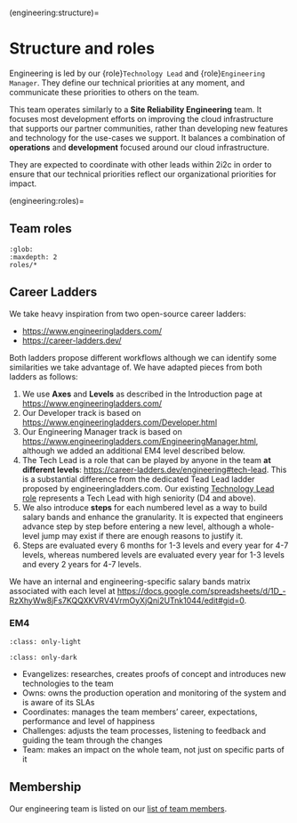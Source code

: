 ```{team} Engineering Team
```

(engineering:structure)=
# Structure and roles

Engineering is led by our {role}`Technology Lead` and {role}`Engineering Manager`.
They define our technical priorities at any moment, and communicate these priorities to others on the team.

This team operates similarly to a **Site Reliability Engineering** team.
It focuses most development efforts on improving the cloud infrastructure that supports our partner communities, rather than developing new features and technology for the use-cases we support.
It balances a combination of **operations** and **development** focused around our cloud infrastructure.

They are expected to coordinate with other leads within 2i2c in order to ensure that our technical priorities reflect our organizational priorities for impact.

(engineering:roles)=
## Team roles

```{toctree}
:glob:
:maxdepth: 2
roles/*
```

## Career Ladders

We take heavy inspiration from two open-source career ladders:
* https://www.engineeringladders.com/
* https://career-ladders.dev/

Both ladders propose different workflows although we can identify some similarities we take advantage of.
We have adapted pieces from both ladders as follows:

1. We use **Axes** and **Levels** as described in the Introduction page at https://www.engineeringladders.com/
2. Our Developer track is based on https://www.engineeringladders.com/Developer.html
3. Our Engineering Manager track is based on https://www.engineeringladders.com/EngineeringManager.html, although we added an additional EM4 level described below.
4. The Tech Lead is a role that can be played by anyone in the team **at different levels**: https://career-ladders.dev/engineering#tech-lead. This is a substantial difference from the dedicated Tead Lead ladder proposed by engineeringladders.com. Our existing [Technology Lead role](./roles/technology-lead.md) represents a Tech Lead with high seniority (D4 and above).
5. We also introduce **steps** for each numbered level as a way to build salary bands and enhance the granularity. It is expected that engineers advance step by step before entering a new level, although a whole-level jump may exist if there are enough reasons to justify it.
6. Steps are evaluated every 6 months for 1-3 levels and every year for 4-7 levels, whereas numbered levels are evaluated every year for 1-3 levels and every 2 years for 4-7 levels.

We have an internal and engineering-specific salary bands matrix associated with each level at https://docs.google.com/spreadsheets/d/1D_-RzXhyWw8jFs7KQQXKVRV4VrmOyXjQni2UTnk1044/edit#gid=0.

### EM4

```{image} /images/em4.png
:class: only-light
```

```{image} /images/ladders/em4-dark.png
:class: only-dark
```

* Evangelizes: researches, creates proofs of concept and introduces new technologies to the team
* Owns: owns the production operation and monitoring of the system and is aware of its SLAs
* Coordinates: manages the team members’ career, expectations, performance and level of happiness
* Challenges: adjusts the team processes, listening to feedback and guiding the team through the changes
* Team: makes an impact on the whole team, not just on specific parts of it

## Membership

Our engineering team is listed on our [list of team members](../reference/team.md).
